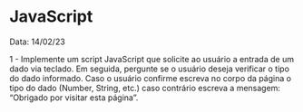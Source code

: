 # JavaScript

Data: 14/02/23

1 - Implemente um script JavaScript que solicite ao usuário a entrada de um 
dado via teclado. Em seguida, pergunte se o usuário deseja verificar o tipo do 
dado informado. Caso o usuário confirme escreva no corpo da página o tipo 
do dado (Number, String, etc.) caso contrário escreva a mensagem: 
“Obrigado 
por visitar esta página”.